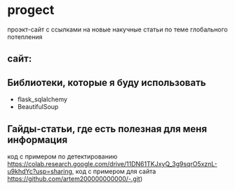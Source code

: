 # progect
проэкт-сайт с ссылками на новые накучные статьи по теме глобального потепления
## сайт:
> 

## Библиотеки, которые я буду использовать
- flask_sqlalchemy
- BeautifulSoup

## Гайды-статьи, где есть полезная для меня информация
код с примером по детектированию https://colab.research.google.com/drive/11DN61TKJxyQ_3g9sqrO5xznL-u9khdYc?usp=sharing, код с примером для сайта https://github.com/artem200000000000/-.git)
